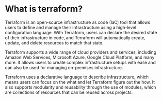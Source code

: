 # What is terraform?

Terraform is an open-source infrastructure as code (IaC) tool that allows users to define and manage their infrastructure using a high-level configuration language. With Terraform, users can declare the desired state of their infrastructure in code, and Terraform will automatically create, update, and delete resources to match that state.

Terraform supports a wide range of cloud providers and services, including Amazon Web Services, Microsoft Azure, Google Cloud Platform, and many more. It allows users to create complex infrastructure setups with ease and can also be used for managing on-premises infrastructure.

Terraform uses a declarative language to describe infrastructure, which means users can focus on the what and let Terraform figure out the how. It also supports modularity and reusability through the use of modules, which are collections of resources that can be reused across projects.
